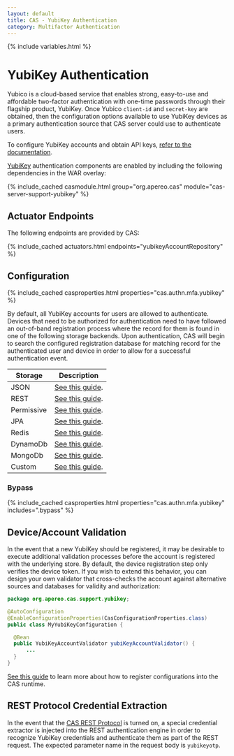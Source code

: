 ```yaml
---
layout: default
title: CAS - YubiKey Authentication
category: Multifactor Authentication
---
```


{% include variables.html %}

# YubiKey Authentication

Yubico is a cloud-based service that enables strong, easy-to-use and affordable 
two-factor authentication with one-time passwords through their 
flagship product, YubiKey. Once Yubico `client-id` and `secret-key` 
are obtained, then the configuration options available to 
use YubiKey devices as a primary authentication 
source that CAS server could use to authenticate users.

To configure YubiKey accounts and obtain API keys, [refer to the documentation](https://upgrade.yubico.com/getapikey/).

[YubiKey](https://www.yubico.com/products/yubikey-hardware) authentication 
components are enabled by including the following dependencies in the WAR overlay:

{% include_cached casmodule.html group="org.apereo.cas" module="cas-server-support-yubikey" %}

## Actuator Endpoints
             
The following endpoints are provided by CAS:

{% include_cached actuators.html endpoints="yubikeyAccountRepository" %}

## Configuration

{% include_cached casproperties.html properties="cas.authn.mfa.yubikey" %}

By default, all YubiKey accounts for users are allowed to authenticate. Devices that 
need to be authorized for authentication need to have followed an out-of-band 
registration process where the record for them is found in one of the following 
storage backends. Upon authentication, CAS will begin to search the configured 
registration database for matching record for the authenticated user and device 
in order to allow for a successful authentication event.

| Storage     | Description                                                            |
|-------------|------------------------------------------------------------------------|
| JSON        | [See this guide](YubiKey-Authentication-Registration-JSON.html).       |
| REST        | [See this guide](YubiKey-Authentication-Registration-Rest.html).       |
| Permissive  | [See this guide](YubiKey-Authentication-Registration-Permissive.html). |
| JPA         | [See this guide](YubiKey-Authentication-Registration-JPA.html).        |
| Redis       | [See this guide](YubiKey-Authentication-Registration-Redis.html).      |
| DynamoDb    | [See this guide](YubiKey-Authentication-Registration-DynamoDb.html).   |
| MongoDb     | [See this guide](YubiKey-Authentication-Registration-MongoDb.html).    |
| Custom      | [See this guide](YubiKey-Authentication-Registration-Custom.html).     |

### Bypass

{% include_cached casproperties.html properties="cas.authn.mfa.yubikey" includes=".bypass" %}


## Device/Account Validation

In the event that a new YubiKey should be registered, it may be desirable to 
execute additional validation processes before the account is registered with 
the underlying store. By default, the device registration step only verifies 
the device token. If you wish to extend this behavior, you can design your 
own validator that cross-checks the account against alternative 
sources and databases for validity and authorization:

```java
package org.apereo.cas.support.yubikey;

@AutoConfiguration
@EnableConfigurationProperties(CasConfigurationProperties.class)
public class MyYubiKeyConfiguration {

  @Bean
  public YubiKeyAccountValidator yubiKeyAccountValidator() {
      ...
  }
}
```

[See this guide](../configuration/Configuration-Management-Extensions.html) to learn more 
about how to register configurations into the CAS runtime.

## REST Protocol Credential Extraction 

In the event that the [CAS REST Protocol](../protocol/REST-Protocol.html) is turned on, 
a special credential extractor is injected into the REST authentication engine in 
order to recognize YubiKey credentials and authenticate them as part of the REST 
request. The expected parameter name in the request body is `yubikeyotp`.
